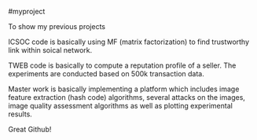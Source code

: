 #myproject

To show my previous projects

ICSOC code is basically using MF (matrix factorization) to find trustworthy link within soical network.


TWEB code is basically to compute a reputation profile of a seller. The experiments are conducted based on 500k transaction data.


Master work is basically implementing a platform which includes image feature extraction (hash code) algorithms, several attacks on the images, image quality assessment algorithms as well as plotting experimental results.


Great Github!
